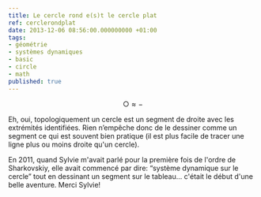 ```yaml
---
title: Le cercle rond e(s)t le cercle plat
ref: cerclerondplat
date: 2013-12-06 08:56:00.000000000 +01:00
tags:
- géométrie
- systèmes dynamiques
- basic
- circle
- math
published: true
---
```


$$○≈−$$

Eh, oui, topologiquement un cercle est un segment de droite avec les extrémités identifiées. Rien n’empêche donc de le dessiner comme un segment ce qui est souvent bien pratique (il est plus facile de tracer une ligne plus ou moins droite qu'un cercle).

En 2011, quand Sylvie m'avait parlé pour la première fois de l'ordre de Sharkovskiy, elle avait commencé par dire: “système dynamique sur le cercle” tout en dessinant un segment sur le tableau… c'était le début d'une belle aventure. Merci Sylvie!

